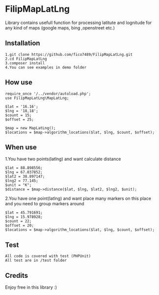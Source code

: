 # FilipMapLatLng
Library contains usefull function for processing latitute and lognitude for any kind of maps (google maps, bing ,openstreet etc.)

## Installation

	1.git clone https://github.com/fico7489/FilipMapLatLng.git
	2.cd FilipMapLatLng
	3.composer install
	4.You can see examples in demo folder
	
	
	
## How use
	
	require_once '/../vendor/autoload.php';
	use FilipMapLatLng\MapLatLng;
			
	$lat = '16.16';
	$lng = '18,18';
	$count = 15;
	$offset = 25;
	
	$map = new MapLatLng();
	$locations = $map->algorithm_locations($lat, $lng, $count, $offset);
	
	
## When use

1.You have two points(latlng) and want calculate distance

	$lat = 88.898556;
	$lng = 67.037852;
	$lat2 = 38.897147;
	$lng2 = 77.145;
	$unit = "K";
	$distance = $map->distance($lat, $lng, $lat2, $lng2, $unit);

2.You have one point(latlng) and want place many markers on this place and you need to group markers around

	$lat = 45.791691;
	$lng = 15.978928;
	$count = 22;
	$offset = 20;
	$locations = $map->algorithm_locations($lat, $lng, $count, $offset);
	
## Test
	
	
	All code is covered with test (PHPUnit)
	All test are in /test folder

## Credits
	
Enjoy free in this library :)
	
	
	